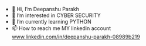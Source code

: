- 👋 Hi, I’m Deepanshu Parakh 
- 👀 I’m interested in CYBER SECURITY
- 🌱 I’m currently learning PYTHON 
- 📫 How to reach me MY linkedin account www.linkedin.com/in/deepanshu-parakh-08989b219

